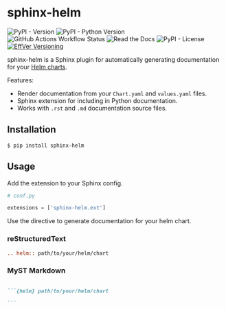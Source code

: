 # sphinx-helm

![PyPI - Version](https://img.shields.io/pypi/v/sphinx-helm)
![PyPI - Python Version](https://img.shields.io/pypi/pyversions/sphinx-helm)
![GitHub Actions Workflow Status](https://img.shields.io/github/actions/workflow/status/kr8s-org/sphinx-helm/test.yaml)
![Read the Docs](https://img.shields.io/readthedocs/sphinx-helm)
![PyPI - License](https://img.shields.io/pypi/l/sphinx-helm)
[![EffVer Versioning](https://img.shields.io/badge/version_scheme-EffVer-0097a7)](https://jacobtomlinson.dev/effver)

sphinx-helm is a Sphinx plugin for automatically generating documentation for your [Helm charts](https://helm.sh/).


Features:

- Render documentation from your `Chart.yaml` and `values.yaml` files.
- Sphinx extension for including in Python documentation.
- Works with `.rst` and `.md` documentation source files.

## Installation

```
$ pip install sphinx-helm
```

## Usage

Add the extension to your Sphinx config.

```python
# conf.py

extensions = ['sphinx-helm.ext']
```

Use the directive to generate documentation for your helm chart.

### reStructuredText

```rst
.. helm:: path/to/your/helm/chart
```

### MyST Markdown

````markdown

```{helm} path/to/your/helm/chart

```

````
